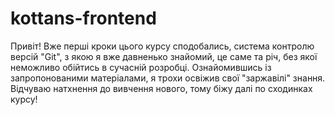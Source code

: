 # kottans-frontend

Привіт! Вже перші кроки цього курсу сподобались, система контролю версій "Git", з якою я вже давненько знайомий, це саме та річ, без якої неможливо обійтись в сучасній розробці. Ознайомившись із запропонованими матеріалами, я трохи освіжив свої "заржавілі" знання. Відчуваю натхнення до вивчення нового, тому біжу далі по сходинках курсу!
